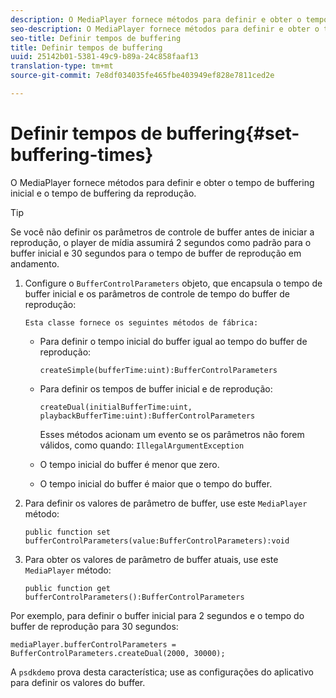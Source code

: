 ```yaml
---
description: O MediaPlayer fornece métodos para definir e obter o tempo de buffering inicial e o tempo de buffering da reprodução.
seo-description: O MediaPlayer fornece métodos para definir e obter o tempo de buffering inicial e o tempo de buffering da reprodução.
seo-title: Definir tempos de buffering
title: Definir tempos de buffering
uuid: 25142b01-5381-49c9-b89a-24c858faaf13
translation-type: tm+mt
source-git-commit: 7e8df034035fe465fbe403949ef828e7811ced2e

---
```



# Definir tempos de buffering{#set-buffering-times}

O MediaPlayer fornece métodos para definir e obter o tempo de buffering inicial e o tempo de buffering da reprodução.

>[!TIP]
>
>Se você não definir os parâmetros de controle de buffer antes de iniciar a reprodução, o player de mídia assumirá 2 segundos como padrão para o buffer inicial e 30 segundos para o tempo de buffer de reprodução em andamento.

1. Configure o `BufferControlParameters` objeto, que encapsula o tempo de buffer inicial e os parâmetros de controle de tempo do buffer de reprodução:

       Esta classe fornece os seguintes métodos de fábrica:
   
   * Para definir o tempo inicial do buffer igual ao tempo do buffer de reprodução:

      ```
      createSimple(bufferTime:uint):BufferControlParameters
      ```

   * Para definir os tempos de buffer inicial e de reprodução:

      ```
      createDual(initialBufferTime:uint, playbackBufferTime:uint):BufferControlParameters 
      ```

      Esses métodos acionam um evento se os parâmetros não forem válidos, como quando: `IllegalArgumentException`

   * O tempo inicial do buffer é menor que zero.
   * O tempo inicial do buffer é maior que o tempo do buffer.

1. Para definir os valores de parâmetro de buffer, use este `MediaPlayer` método:

   ```
   public function set bufferControlParameters(value:BufferControlParameters):void
   ```

1. Para obter os valores de parâmetro de buffer atuais, use este `MediaPlayer` método:

   ```
   public function get bufferControlParameters():BufferControlParameters
   ```

<!--<a id="example_B5C5004188574D8D8AB8525742767280"></a>-->

Por exemplo, para definir o buffer inicial para 2 segundos e o tempo do buffer de reprodução para 30 segundos:

```
mediaPlayer.bufferControlParameters = BufferControlParameters.createDual(2000, 30000); 
```

A `psdkdemo` prova desta característica; use as configurações do aplicativo para definir os valores do buffer.
